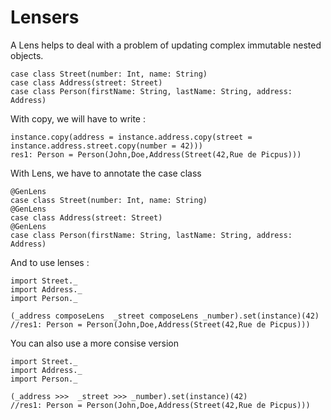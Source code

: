 
# Lensers


A Lens helps to deal with a problem of updating complex immutable nested objects.


```
case class Street(number: Int, name: String)
case class Address(street: Street)
case class Person(firstName: String, lastName: String, address: Address)
```

With copy, we will have to write : 

```
instance.copy(address = instance.address.copy(street = instance.address.street.copy(number = 42)))
res1: Person = Person(John,Doe,Address(Street(42,Rue de Picpus)))
```

With Lens, we  have to annotate the case class


```
@GenLens
case class Street(number: Int, name: String)
@GenLens
case class Address(street: Street)
@GenLens
case class Person(firstName: String, lastName: String, address: Address)
```

And to use lenses  : 

```
import Street._
import Address._
import Person._

(_address composeLens  _street composeLens _number).set(instance)(42) 
//res1: Person = Person(John,Doe,Address(Street(42,Rue de Picpus)))

```

You can also use a more consise version


```
import Street._
import Address._
import Person._

(_address >>>  _street >>> _number).set(instance)(42) 
//res1: Person = Person(John,Doe,Address(Street(42,Rue de Picpus)))

```